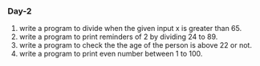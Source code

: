 ### Day-2
1. write a program to divide when the given input x is greater than 65.
2. write a program to print reminders of 2 by dividing 24 to 89.
3. write a program to check the the age of the person is above 22 or not.
4. write a program to print even number between 1 to 100.